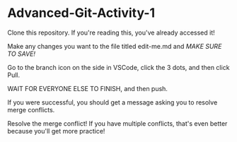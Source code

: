 # Advanced-Git-Activity-1

Clone this repository. If you're reading this, you've already accessed it!

Make any changes you want to the file titled edit-me.md and *MAKE SURE TO SAVE!*

Go to the branch icon on the side in VSCode, click the 3 dots, and then click Pull.

WAIT FOR EVERYONE ELSE TO FINISH, and then push.

If you were successful, you should get a message asking you to resolve merge conflicts.

Resolve the merge conflict! If you have multiple conflicts, that's even better because you'll get more practice!
